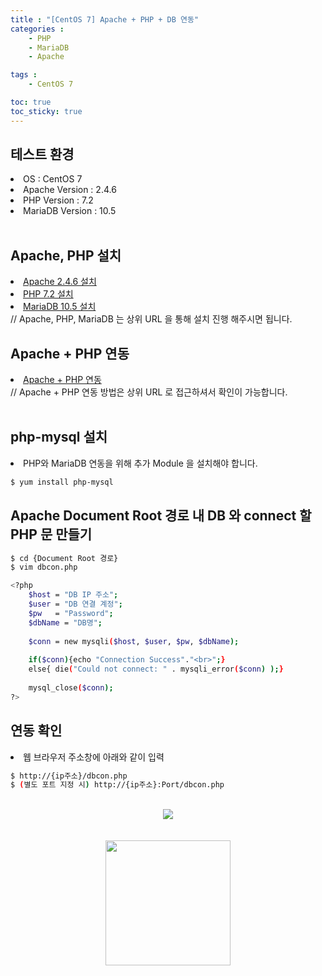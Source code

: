 ```yaml
---
title : "[CentOS 7] Apache + PHP + DB 연동"
categories : 
    - PHP
    - MariaDB
    - Apache

tags :
    - CentOS 7

toc: true
toc_sticky: true
---
```



## 테스트 환경<br>
<li> OS : CentOS 7</li>
<li> Apache Version : 2.4.6</li>
<li> PHP Version : 7.2</li>
<li> MariaDB Version : 10.5 </li>
<br>

## Apache, PHP 설치
<li><a href="https://hyundo0630.github.io/apache/CentOS-7-Apache-Install/"> Apache 2.4.6 설치</a></li>
<li><a href="https://hyundo0630.github.io/php/CentOS-7-PHP-7.2/"> PHP 7.2 설치 </a></li>
<li><a href="https://hyundo0630.github.io/mariadb/CentOS7-MariaDB-10.5-Version-Install/"> MariaDB 10.5 설치 </a></li>
// Apache, PHP, MariaDB 는 상위 URL 을 통해 설치 진행 해주시면 됩니다.

<br>

## Apache + PHP 연동
<li><a href="https://hyundo0630.github.io/apache/CentOS-7-Aapche-+-PHP-%EC%97%B0%EB%8F%99/"> Apache + PHP 연동</a></li>
// Apache + PHP 연동 방법은 상위 URL 로 접근하셔서 확인이 가능합니다.
<br>
<br>

## php-mysql 설치
<li>PHP와 MariaDB 연동을 위해 추가 Module 을 설치해야 합니다.</li>

```bash
$ yum install php-mysql
```

## Apache Document Root 경로 내 DB 와 connect 할 PHP 문 만들기
```bash
$ cd {Document Root 경로}
$ vim dbcon.php

<?php
    $host = "DB IP 주소";
    $user = "DB 연결 계정";
    $pw   = "Password";
    $dbName = "DB명";
    
    $conn = new mysqli($host, $user, $pw, $dbName);
    
    if($conn){echo "Connection Success"."<br>";}
    else{ die("Could not connect: " . mysqli_error($conn) );}
    
    mysql_close($conn);
?>
```

## 연동 확인
<li>웹 브라우저 주소창에 아래와 같이 입력</li>

```bash
$ http://{ip주소}/dbcon.php
$ (별도 포트 지정 시) http://{ip주소}:Port/dbcon.php
```
<br>
<div style="text-align:center;">
<img src="https://raw.githubusercontent.com/hyundo0630/hyundo0630.github.io/7f8b7ba0c654c8a9201c3abd9836ee02bf42247a/images/Apache%2Bphp%2BMariaDB%20%EC%97%B0%EB%8F%99%20%EA%B4%80%EB%A0%A8/PHP%2BMariaDB%EC%97%B0%EB%8F%99.png">
</div>
<br><br>
<div style="text-align:center;">
<img src="https://github.com/hyundo0630/hyundo0630.github.io/blob/main/images/%EA%B0%90%EC%82%AC%ED%95%A9%EB%8B%88%EB%8B%A4.gif?raw=true" width="200" height="200">
</div>